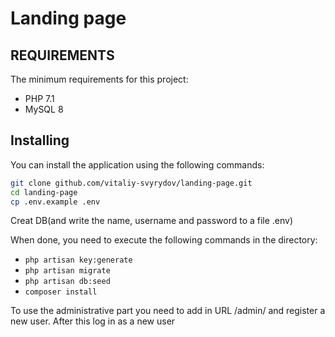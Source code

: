 Landing page 
================================

REQUIREMENTS
------------

The minimum requirements for this project:
- PHP 7.1
- MySQL 8

Installing
-----------------------


You can install the application using the following commands:

```sh
git clone github.com/vitaliy-svyrydov/landing-page.git
cd landing-page
cp .env.example .env
```

Creat DB(and write the name, username and password to a file .env)

When done, you need to execute the following commands in the directory:
- `php artisan key:generate`
- `php artisan migrate`
- `php artisan db:seed`
- `composer install`

To use the administrative part you need to add in URL /admin/ and register a new user.
After this log in as a new user
